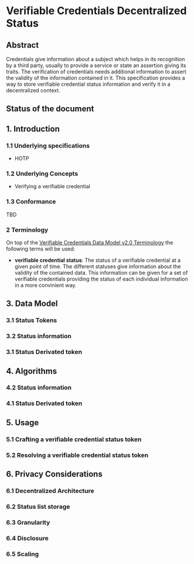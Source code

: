 # Verifiable Credentials Decentralized Status

## Abstract

Credentials give information about a subject which helps in its recognition by a third party, usually to provide a service or state an assertion giving its traits. The verification of credentials needs additional information to assert the validity of the information contained in it. This specification provides a way to store verifiable credential status information and verify it in a decentralized context.

## Status of the document

## 1. Introduction
### 1.1 Underlying specifications
- HOTP
### 1.2 Underlying Concepts
- Verifying a verifiable credential

### 1.3 Conformance
TBD

### 2 Terminology

On top of the [Verifiable Credentials Data Model v2.0 Terminology](https://www.w3.org/TR/vc-data-model-2.0/#terminology) the following terms will be used:

- __verifiable credential status__: The status of a verifiable credential at a given point of time. The different statuses give information about the validity of the contained data. This information can be given for a set of verifiable credentials providing the status of each individual information in a more convinient way.

## 3. Data Model
### 3.1 Status Tokens
### 3.2 Status information
### 3.1 Status Derivated token
## 4. Algorithms
### 4.2 Status information
### 4.1 Status Derivated token
## 5. Usage
### 5.1 Crafting a verifiable credential status token
### 5.2 Resolving a verifiable credential status token
## 6. Privacy Considerations
### 6.1 Decentralized Architecture
### 6.2 Status list storage
### 6.3 Granularity
### 6.4 Disclosure
### 6.5 Scaling
